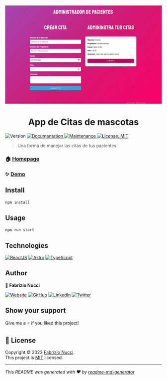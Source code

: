 ![Imagen del proyecto](https://github.com/fabrinucci/app-citas-mascotas-react/blob/main/public/home.webp)

<h1 align="center">App de Citas de mascotas</h1>
<p>
  <img alt="Version" src="https://img.shields.io/badge/version-0.1.1-blue.svg?cacheSeconds=2592000" />
  <a href="https://github.com/fabrinucci/app-citas-mascotas-react#readme" target="_blank">
    <img alt="Documentation" src="https://img.shields.io/badge/documentation-yes-brightgreen.svg" />
  </a>
  <a href="https://github.com/fabrinucci/app-citas-mascotas-react/graphs/commit-activity" target="_blank">
    <img alt="Maintenance" src="https://img.shields.io/badge/Maintained%3F-yes-green.svg" />
  </a>
  <a href="https://github.com/fabrinucci/app-citas-mascotas-react/blob/main/LICENSE" target="_blank">
    <img alt="License: MIT" src="https://img.shields.io/badge/license-MIT-yellow.svg" />
  </a>
</p>

> Una forma de manejar las citas de tus pacientes.

### 🏠 [Homepage](https://github.com/fabrinucci/app-citas-mascotas-react)

### ✨ [Demo](https://app-citas-bosti.netlify.app)

## Install

```sh
npm install
```

## Usage

```sh
npm run start
```

## Technologies

[![ReactJS](https://img.shields.io/static/v1?label=&message=reactjs&color=149ECA&logo=react&logoColor=white&style=for-the-badge)](https://react.dev/)
[![Astro](https://img.shields.io/static/v1?label=&message=astro&color=070707&logo=astro&logoColor=white&style=for-the-badge)](https://astro.build/)
[![TypeScript](https://img.shields.io/static/v1?label=&message=typescript&color=3178C6&logo=typescript&logoColor=white&style=for-the-badge)](https://www.typescriptlang.org/)

## Author

👤 **Fabrizio Nucci**

[![Website](https://img.shields.io/static/v1?label=&message=website&color=CCCCF1&style=for-the-badge)](https://fabrinucci.github.io)
[![GitHub](https://img.shields.io/static/v1?label=&message=github&color=181717&logo=github&logoColor=white&style=for-the-badge)](https://github.com/fabrinucci)
[![LinkedIn](https://img.shields.io/static/v1?label=&message=linkedin&color=0A66C2&logo=linkedin&logoColor=white&style=for-the-badge)](https://linkedin.com/in/fabrinucci)
[![Twitter](https://img.shields.io/static/v1?label=&message=twitter&color=1D9BF0&logo=twitter&logoColor=white&style=for-the-badge)](https://twitter.com/FabrizioDev)

## Show your support

Give me a ⭐️ if you liked this project!

## 📝 License

Copyright © 2023 [Fabrizio Nucci](https://github.com/fabrinucci).<br />
This project is [MIT](https://github.com/fabrinucci/app-citas-mascotas-react/blob/master/LICENSE) licensed.

---

_This README was generated with ❤️ by [readme-md-generator](https://github.com/kefranabg/readme-md-generator)_
